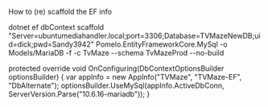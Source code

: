 How to (re) scaffold the EF info

dotnet ef dbContext scaffold "Server=ubuntumediahandler.local;port=3306;Database=TVMazeNewDB;uid=dick;pwd=Sandy3942" Pomelo.EntityFrameworkCore.MySql -o Models/MariaDB -f -c TvMaze --schema TvMazeProd --no-build

protected override void OnConfiguring(DbContextOptionsBuilder optionsBuilder)
{
    var appInfo = new AppInfo("TVMaze", "TVMaze-EF", "DbAlternate");
    optionsBuilder.UseMySql(appInfo.ActiveDbConn, ServerVersion.Parse("10.6.16-mariadb"));
}
